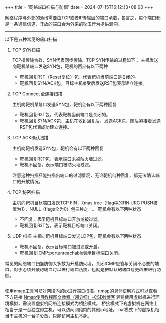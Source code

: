 +++
title = '网络端口扫描与防御'
date = 2024-07-15T16:12:33+08:00
+++


网络程序与外部的通讯需要由TCP或者IP传输层的端口承载，换言之，每个端口都是一条通信信道，开放的端口会为外来的攻击行为提供漏洞。

---
以下是五种常见的端口扫描
1. TCP SYN扫描
	
	TCP指传输协议，SYN代表同步传输。TCP SYN传输的过程如下：
主机发送向靶机某端口发送SYN包，靶机的回应有以下两种
	 + 靶机回复RST（Reset复位）包，代表靶机当前端口是关闭的。
	 + 靶机回复SYN/ACK包，目标主机接受后发送RST包表示建立连接。
2. TCP Connect 全连接扫描	

	主机向靶机某端口发送SYN包，靶机会有以下两种回复
	+ 靶机回复RST包，代表靶机当前端口是关闭的。
	+ 靶机回复SYN/ACK包，主机在收到回复后，发送ACK包，随后紧接着发送RST包代表成功建立连接。
	
3. TCP ACK确认扫描
 
	  主机向靶机发送SYN包，靶机会有以下两种回复
	  + 靶机回复RST包，表示端口未被防火墙过滤。
	  + 靶机不回复，表示端口被防火墙过滤。
		
	注意这种扫描只能扫描出端口的过滤情况，无论靶机何种回复，都无法确认端口的开放情况。
4. TCP 秘密扫描
 
	主机向靶机目标端口发送TCP FIN，Xmas tree（flag中的FIN URG PUSH被置为1），NULL（flags全为0）包三种之一。 靶机会有以下两种状态
	+ 不回复，表示靶机目标端口开放或被过滤。
	+ 靶机回复RST包，表示靶机目标端口关闭。

5. UDP 扫描
	主机向靶机目标端口发送UDP包，靶机会有以下两种状态
	+ 靶机不回复，表示目标端口被过滤或开启。
	+ 靶机回复ICMP:portunreachable表示目标端口关闭。

常见的网络端口扫描防御大多数为开启防火墙，关闭ICMP应答与关闭不必要的端口。对于必须开放的端口可以进行端口伪装，也就是把默认的端口号更改来进行防御。

---
使用nmap工具可以对网段内的ip进行端口扫描，nmap的具体使用方式可以查看下方链接
[Nmap使用教程图文教程（超详细）-CSDN博客](https://blog.csdn.net/Javachichi/article/details/133133262)
若是使用虚拟机进行环境模拟，需设置虚拟机网络连接模式为桥接模式。
桥接模式下的虚拟机在网络上相当于是一台独立的主机，可以访问网段内的其他ip地址。
nat模式下的虚拟机相当于主机的一台子设备，只能访问主机本身。
